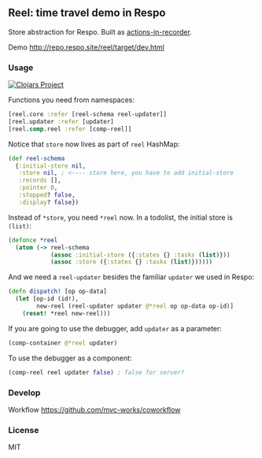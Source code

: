 
Reel: time travel demo in Respo
----

Store abstraction for Respo. Built as [actions-in-recorder](https://github.com/mvc-works/actions-in-recorder).

Demo http://repo.respo.site/reel/target/dev.html

### Usage

[![Clojars Project](https://img.shields.io/clojars/v/respo/reel.svg)](https://clojars.org/respo/reel)

Functions you need from namespaces:

```clojure
[reel.core :refer [reel-schema reel-updater]]
[reel.updater :refer [updater]
[reel.comp.reel :refer [comp-reel]]
```

Notice that `store` now lives as part of `reel` HashMap:

```clojure
(def reel-schema
  {:initial-store nil,
   :store nil, ; <---- store here, you have to add initial-store
   :records [],
   :pointer 0,
   :stopped? false,
   :display? false})
```

Instead of `*store`, you need `*reel` now.
In a todolist, the initial store is `(list)`:

```clojure
(defonce *reel
  (atom (-> reel-schema
            (assoc :initial-store ({:states {} :tasks (list)}))
            (assoc :store ({:states {} :tasks (list)})))))
```

And we need a `reel-updater` besides the familiar `updater` we used in Respo:

```clojure
(defn dispatch! [op op-data]
  (let [op-id (id!),
        new-reel (reel-updater updater @*reel op op-data op-id)]
    (reset! *reel new-reel)))
```

If you are going to use the debugger, add `updater` as a parameter:

```clojure
(comp-container @*reel updater)
```

To use the debugger as a component:

```clojure
(comp-reel reel updater false) ; false for server?
```

### Develop

Workflow https://github.com/mvc-works/coworkflow

### License

MIT
